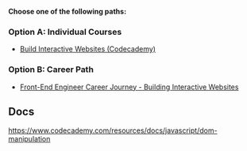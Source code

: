 **Choose one of the following paths:**

### Option A: Individual Courses
- [Build Interactive Websites (Codecademy)](https://www.codecademy.com/learn/build-interactive-websites)

### Option B: Career Path
- [Front-End Engineer Career Journey - Building Interactive Websites](https://www.codecademy.com/career-journey/front-end-engineer/path/fecj-22-building-interactive-websites/track/fecj-22-building-interactive-websites)

## Docs
https://www.codecademy.com/resources/docs/javascript/dom-manipulation

